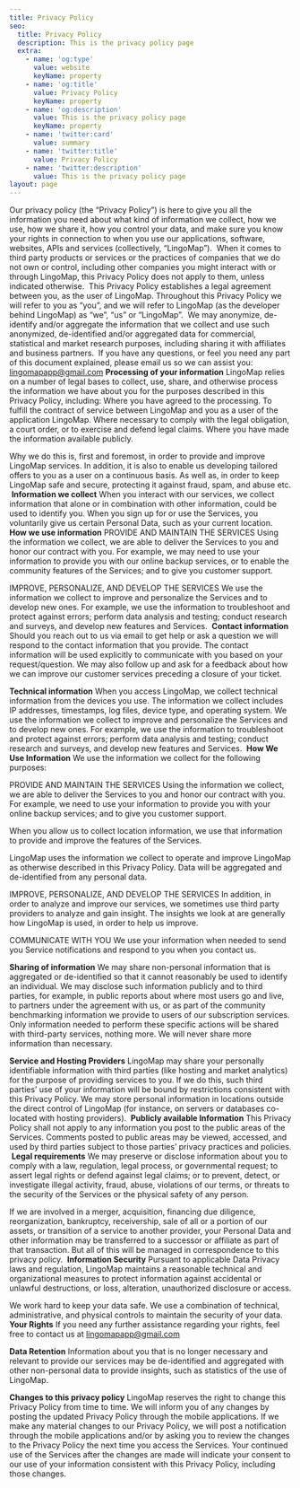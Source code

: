 ```yaml
---
title: Privacy Policy
seo:
  title: Privacy Policy
  description: This is the privacy policy page
  extra:
    - name: 'og:type'
      value: website
      keyName: property
    - name: 'og:title'
      value: Privacy Policy
      keyName: property
    - name: 'og:description'
      value: This is the privacy policy page
      keyName: property
    - name: 'twitter:card'
      value: summary
    - name: 'twitter:title'
      value: Privacy Policy
    - name: 'twitter:description'
      value: This is the privacy policy page
layout: page
---
```

Our privacy policy (the “Privacy Policy”) is here to give you all the information you need about what kind of information we collect, how we use, how we share it, how you control your data, and make sure you know your rights in connection to when you use our applications, software, websites, APIs and services (collectively, “LingoMap”).
​
When it comes to third party products or services or the practices of companies that we do not own or control, including other companies you might interact with or through LingoMap, this Privacy Policy does not apply to them, unless indicated otherwise.
​
This Privacy Policy establishes a legal agreement between you, as the user of LingoMap. Throughout this Privacy Policy we will refer to you as “you”, and we will refer to LingoMap (as the developer behind LingoMap) as “we”, “us” or “LingoMap”.
​
We may anonymize, de-identify and/or aggregate the information that we collect and use such anonymized, de-identified and/or aggregated data for commercial, statistical and market research purposes, including sharing it with affiliates and business partners.
​
If you have any questions, or feel you need any part of this document explained, please email us so we can assist you: lingomapapp@gmail.com
​
**Processing of your information**
LingoMap relies on a number of legal bases to collect, use, share, and otherwise process the information we have about you for the purposes described in this Privacy Policy, including:
Where you have agreed to the processing.
To fulfill the contract of service between LingoMap and you as a user of the application LingoMap.
Where necessary to comply with the legal obligation, a court order, or to exercise and defend legal claims.
Where you have made the information available publicly.

Why we do this is, first and foremost, in order to provide and improve LingoMap services. In addition, it is also to enable us developing tailored offers to you as a user on a continuous basis. As well as, in order to keep LingoMap safe and secure, protecting it against fraud, spam, and abuse etc.
​
**Information we collect**
When you interact with our services, we collect information that alone or in combination with other information, could be used to identify you. When you sign up for or use the Services, you voluntarily give us certain Personal Data, such as your current location.
​
**How we use information**
PROVIDE AND MAINTAIN THE SERVICES
Using the information we collect, we are able to deliver the Services to you and honor our contract with you. For example, we may need to use your information to provide you with our online backup services, or to enable the community features of the Services; and to give you customer support.

IMPROVE, PERSONALIZE, AND DEVELOP THE SERVICES
We use the information we collect to improve and personalize the Services and to develop new ones. For example, we use the information to troubleshoot and protect against errors; perform data analysis and testing; conduct research and surveys, and develop new features and Services.
​
**Contact information**
Should you reach out to us via email to get help or ask a question we will respond to the contact information that you provide. The contact information will be used explicitly to communicate with you based on your request/question. We may also follow up and ask for a feedback about how we can improve our customer services preceding a closure of your ticket.

**Technical information**
When you access LingoMap, we collect technical information from the devices you use. The information we collect includes IP addresses, timestamps, log files, device type, and operating system. We use the information we collect to improve and personalize the Services and to develop new ones. For example, we use the information to troubleshoot and protect against errors; perform data analysis and testing; conduct research and surveys, and develop new features and Services.
​
**How We Use Information**
We use the information we collect for the following purposes:

PROVIDE AND MAINTAIN THE SERVICES
Using the information we collect, we are able to deliver the Services to you and honor our contract with you. For example, we need to use your information to provide you with your online backup services; and to give you customer support.

When you allow us to collect location information, we use that information to provide and improve the features of the Services.

LingoMap uses the information we collect to operate and improve LingoMap as otherwise described in this Privacy Policy. Data will be aggregated and de-identified from any personal data.

IMPROVE, PERSONALIZE, AND DEVELOP THE SERVICES
In addition, in order to analyze and improve our services, we sometimes use third party providers to analyze and gain insight. The insights we look at are generally how LingoMap is used, in order to help us improve.

COMMUNICATE WITH YOU
We use your information when needed to send you Service notifications and respond to you when you contact us.

**Sharing of information**
We may share non-personal information that is aggregated or de-identified so that it cannot reasonably be used to identify an individual. We may disclose such information publicly and to third parties, for example, in public reports about where most users go and live, to partners under the agreement with us, or as part of the community benchmarking information we provide to users of our subscription services.
Only information needed to perform these specific actions will be shared with third-party services, nothing more. We will never share more information than necessary.
​

**Service and Hosting Providers**
LingoMap may share your personally identifiable information with third parties (like hosting and market analytics) for the purpose of providing services to you. If we do this, such third parties’ use of your information will be bound by restrictions consistent with this Privacy Policy. We may store personal information in locations outside the direct control of LingoMap (for instance, on servers or databases co-located with hosting providers).
​
**Publicly available Information**
This Privacy Policy shall not apply to any information you post to the public areas of the Services. Comments posted to public areas may be viewed, accessed, and used by third parties subject to those parties’ privacy practices and policies.
​
**Legal requirements**
We may preserve or disclose information about you to comply with a law, regulation, legal process, or governmental request; to assert legal rights or defend against legal claims; or to prevent, detect, or investigate illegal activity, fraud, abuse, violations of our terms, or threats to the security of the Services or the physical safety of any person.

If we are involved in a merger, acquisition, financing due diligence, reorganization, bankruptcy, receivership, sale of all or a portion of our assets, or transition of a service to another provider, your Personal Data and other information may be transferred to a successor or affiliate as part of that transaction. But all of this will be managed in correspondence to this privacy policy.
​
**Information Security**
Pursuant to applicable Data Privacy laws and regulation, LingoMap maintains a reasonable technical and organizational measures to protect information against accidental or unlawful destructions, or loss, alteration, unauthorized disclosure or access.

We work hard to keep your data safe. We use a combination of technical, administrative, and physical controls to maintain the security of your data.
​
**Your Rights**
If you need any further assistance regarding your rights, feel free to contact us at lingomapapp@gmail.com

**Data Retention**
Information about you that is no longer necessary and relevant to provide our services may be de-identified and aggregated with other non-personal data to provide insights, such as statistics of the use of LingoMap.

**Changes to this privacy policy**
LingoMap reserves the right to change this Privacy Policy from time to time. We will inform you of any changes by posting the updated Privacy Policy through the mobile applications. If we make any material changes to our Privacy Policy, we will post a notification through the mobile applications and/or by asking you to review the changes to the Privacy Policy the next time you access the Services. Your continued use of the Services after the changes are made will indicate your consent to our use of your information consistent with this Privacy Policy, including those changes.
